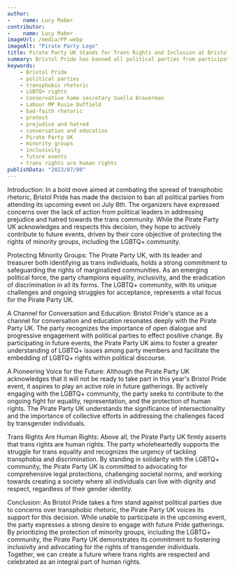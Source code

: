 ```yaml
---
author:
-    name: Lucy Maber
contributor:
-    name: Lucy Maber
imageUrl: /media/PP.webp
imageAlt: "Pirate Party Logo"
title: Pirate Party UK Stands for Trans Rights and Inclusion at Bristol Pride
summary: Bristol Pride has banned all political parties from participating in their event, citing concerns about transphobic rhetoric and the lack of action from political leaders. The Pirate Party UK, whose leader and treasurer are trans individuals, supports this decision and expresses a commitment to protecting minority groups, including the LGBTQ+ community. While they are unable to participate this year, they aspire to engage in future events to foster understanding and embed LGBTQ+ rights within political discourse. The party emphasizes that trans rights are human rights and advocates for equality, representation, and the eradication of discrimination.
keywords: 
    - Bristol Pride
    - political parties
    - transphobic rhetoric
    - LGBTQ+ rights
    - Conservative home secretary Suella Braverman
    - Labour MP Rosie Duffield
    - bad-faith rhetoric
    - protest
    - prejudice and hatred
    - conversation and education
    - Pirate Party UK
    - minority groups
    - inclusivity
    - future events
    - trans rights are human rights
publishData: "2023/07/08"
---
```


Introduction:
In a bold move aimed at combating the spread of transphobic rhetoric, Bristol Pride has made the decision to ban all political parties from attending its upcoming event on July 8th. The organizers have expressed concerns over the lack of action from political leaders in addressing prejudice and hatred towards the trans community. While the Pirate Party UK acknowledges and respects this decision, they hope to actively contribute to future events, driven by their core objective of protecting the rights of minority groups, including the LGBTQ+ community.

Protecting Minority Groups:
The Pirate Party UK, with its leader and treasurer both identifying as trans individuals, holds a strong commitment to safeguarding the rights of marginalized communities. As an emerging political force, the party champions equality, inclusivity, and the eradication of discrimination in all its forms. The LGBTQ+ community, with its unique challenges and ongoing struggles for acceptance, represents a vital focus for the Pirate Party UK.

A Channel for Conversation and Education:
Bristol Pride's stance as a channel for conversation and education resonates deeply with the Pirate Party UK. The party recognizes the importance of open dialogue and progressive engagement with political parties to effect positive change. By participating in future events, the Pirate Party UK aims to foster a greater understanding of LGBTQ+ issues among party members and facilitate the embedding of LGBTQ+ rights within political discourse.

A Pioneering Voice for the Future:
Although the Pirate Party UK acknowledges that it will not be ready to take part in this year's Bristol Pride event, it aspires to play an active role in future gatherings. By actively engaging with the LGBTQ+ community, the party seeks to contribute to the ongoing fight for equality, representation, and the protection of human rights. The Pirate Party UK understands the significance of intersectionality and the importance of collective efforts in addressing the challenges faced by transgender individuals.

Trans Rights Are Human Rights:
Above all, the Pirate Party UK firmly asserts that trans rights are human rights. The party wholeheartedly supports the struggle for trans equality and recognizes the urgency of tackling transphobia and discrimination. By standing in solidarity with the LGBTQ+ community, the Pirate Party UK is committed to advocating for comprehensive legal protections, challenging societal norms, and working towards creating a society where all individuals can live with dignity and respect, regardless of their gender identity.

Conclusion:
As Bristol Pride takes a firm stand against political parties due to concerns over transphobic rhetoric, the Pirate Party UK voices its support for this decision. While unable to participate in the upcoming event, the party expresses a strong desire to engage with future Pride gatherings. By prioritizing the protection of minority groups, including the LGBTQ+ community, the Pirate Party UK demonstrates its commitment to fostering inclusivity and advocating for the rights of transgender individuals. Together, we can create a future where trans rights are respected and celebrated as an integral part of human rights.

